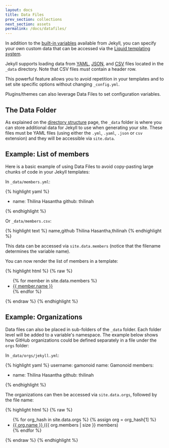 ```yaml
---
layout: docs
title: Data Files
prev_section: collections
next_section: assets
permalink: /docs/datafiles/
---
```


In addition to the [built-in variables](../variables/) available from Jekyll,
you can specify your own custom data that can be accessed via the [Liquid
templating system](https://wiki.github.com/shopify/liquid/liquid-for-designers).

Jekyll supports loading data from [YAML](http://yaml.org/), [JSON](http://www.json.org/),
and [CSV](https://en.wikipedia.org/wiki/Comma-separated_values) files located in the `_data` directory.
Note that CSV files *must* contain a header row.

This powerful feature allows you to avoid repetition in your templates and to
set site specific options without changing `_config.yml`.

Plugins/themes can also leverage Data Files to set configuration variables.

## The Data Folder

As explained on the [directory structure](../structure/) page, the `_data`
folder is where you can store additional data for Jekyll to use when generating
your site. These files must be YAML files (using either the `.yml`, `.yaml`, `.json`
or `csv` extension) and they will be accessible via `site.data`.

## Example: List of members

Here is a basic example of using Data Files to avoid copy-pasting large chunks of
code in your Jekyll templates:

In `_data/members.yml`:

{% highlight yaml %}

- name: Thilina Hasantha
  github: thilinah

{% endhighlight %}

Or `_data/members.csv`:

{% highlight text %}
name,github
Thilina Hasantha,thilinah
{% endhighlight %}

This data can be accessed via `site.data.members` (notice that the filename
determines the variable name).

You can now render the list of members in a template:

{% highlight html %}
{% raw %}
<ul>
{% for member in site.data.members %}
  <li>
    <a href="https://github.com/{{ member.github }}">
      {{ member.name }}
    </a>
  </li>
{% endfor %}
</ul>
{% endraw %}
{% endhighlight %}

## Example: Organizations

Data files can also be placed in sub-folders of the `_data` folder. Each folder level will be added to a variable's namespace. The example below shows how GitHub organizations could be defined separately in a file under the `orgs` folder:

In `_data/orgs/jekyll.yml`:

{% highlight yaml %}
username: gamonoid
name: Gamonoid
members:
  - name: Thilina Hasantha
    github: thilinah

{% endhighlight %}


The organizations can then be accessed via `site.data.orgs`, followed by the file name:

{% highlight html %}
{% raw %}
<ul>
{% for org_hash in site.data.orgs %}
{% assign org = org_hash[1] %}
  <li>
    <a href="https://github.com/{{ org.username }}">
      {{ org.name }}
    </a>
    ({{ org.members | size }} members)
  </li>
{% endfor %}
</ul>
{% endraw %}
{% endhighlight %}
